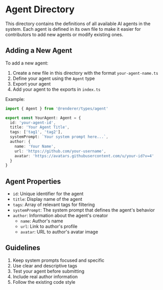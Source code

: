 # Agent Directory

This directory contains the definitions of all available AI agents in the system. Each agent is defined in its own file to make it easier for contributors to add new agents or modify existing ones.

## Adding a New Agent

To add a new agent:

1. Create a new file in this directory with the format `your-agent-name.ts`
2. Define your agent using the `Agent` type
3. Export your agent
4. Add your agent to the exports in `index.ts`

Example:

```typescript
import { Agent } from '@renderer/types/agent'

export const YourAgent: Agent = {
  id: 'your-agent-id',
  title: 'Your Agent Title',
  tags: ['tag1', 'tag2'],
  systemPrompt: `Your system prompt here...`,
  author: {
    name: 'Your Name',
    url: 'https://github.com/your-username',
    avatar: 'https://avatars.githubusercontent.com/u/your-id?v=4'
  }
}
```

## Agent Properties

- `id`: Unique identifier for the agent
- `title`: Display name of the agent
- `tags`: Array of relevant tags for filtering
- `systemPrompt`: The system prompt that defines the agent's behavior
- `author`: Information about the agent's creator
  - `name`: Author's name
  - `url`: Link to author's profile
  - `avatar`: URL to author's avatar image

## Guidelines

1. Keep system prompts focused and specific
2. Use clear and descriptive tags
3. Test your agent before submitting
4. Include real author information
5. Follow the existing code style